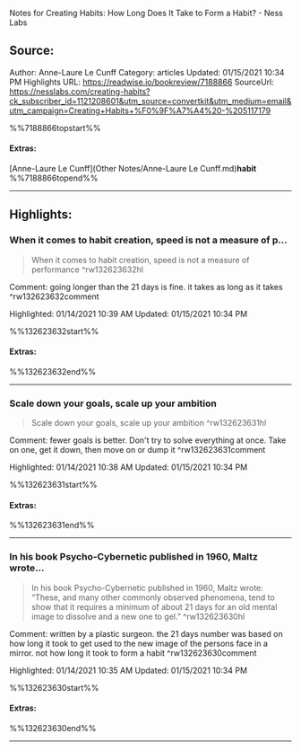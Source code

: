 Notes for Creating Habits: How Long Does It Take to Form a Habit? - Ness Labs

## Source:
Author: Anne-Laure Le Cunff
Category: articles
Updated: 01/15/2021 10:34 PM
Highlights URL: https://readwise.io/bookreview/7188866
SourceUrl: https://nesslabs.com/creating-habits?ck_subscriber_id=1121208601&utm_source=convertkit&utm_medium=email&utm_campaign=Creating+Habits+%F0%9F%A7%A4%20-%205117179

%%7188866topstart%%
#### Extras:
[Anne-Laure Le Cunff](Other Notes/Anne-Laure Le Cunff.md)**habit**
%%7188866topend%%


 
-----
 ## Highlights:

### When it comes to habit creation, speed is not a measure of p...
>When it comes to habit creation, speed is not a measure of performance ^rw132623632hl

Comment: going longer than the 21 days is fine. it takes as long as it takes ^rw132623632comment

Highlighted: 01/14/2021 10:39 AM
Updated: 01/15/2021 10:34 PM

%%132623632start%%
#### Extras:

%%132623632end%%



------

### Scale down your goals, scale up your ambition
>Scale down your goals, scale up your ambition ^rw132623631hl

Comment: fewer goals is better. Don't try to solve everything at once. Take on one, get it down, then move on or dump it ^rw132623631comment

Highlighted: 01/14/2021 10:38 AM
Updated: 01/15/2021 10:34 PM

%%132623631start%%
#### Extras:

%%132623631end%%



------

### In his book Psycho-Cybernetic published in 1960, Maltz wrote...
>In his book Psycho-Cybernetic published in 1960, Maltz wrote: “These, and many other commonly observed phenomena, tend to show that it requires a minimum of about 21 days for an old mental image to dissolve and a new one to gel.” ^rw132623630hl

Comment: written by a plastic surgeon. the 21 days number was based on how long it took to get used to the new image of the persons face in a mirror. not how long it took to form a habit ^rw132623630comment

Highlighted: 01/14/2021 10:35 AM
Updated: 01/15/2021 10:34 PM

%%132623630start%%
#### Extras:

%%132623630end%%



------

